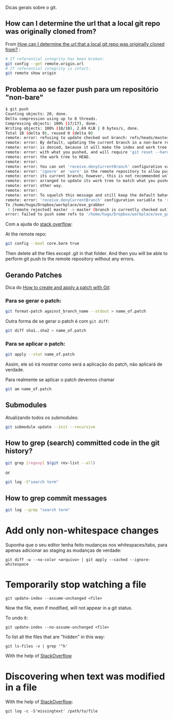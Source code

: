 ﻿Dicas gerais sobre o git.

## How can I determine the url that a local git repo was originally cloned from?

From [How can I determine the url that a local git repo was originally cloned from?](http://stackoverflow.com/questions/4089430/how-can-i-determine-the-url-that-a-local-git-repo-was-originally-cloned-from) :

~~~ Bash
# If referential integrity has been broken:
git config --get remote.origin.url
# If referential integrity is intact:
git remote show origin
~~~

## Problema ao se fazer push para um repositório "non-bare"

~~~ Bash
$ git push
Counting objects: 20, done.
Delta compression using up to 8 threads.
Compressing objects: 100% (17/17), done.
Writing objects: 100% (18/18), 2.69 KiB | 0 bytes/s, done.
Total 18 (delta 9), reused 0 (delta 0)
remote: error: refusing to update checked out branch: refs/heads/master
remote: error: By default, updating the current branch in a non-bare repository
remote: error: is denied, because it will make the index and work tree inconsistent
remote: error: with what you pushed, and will require 'git reset --hard' to match
remote: error: the work tree to HEAD.
remote: error:
remote: error: You can set 'receive.denyCurrentBranch' configuration variable to
remote: error: 'ignore' or 'warn' in the remote repository to allow pushing into
remote: error: its current branch; however, this is not recommended unless you
remote: error: arranged to update its work tree to match what you pushed in some
remote: error: other way.
remote: error:
remote: error: To squelch this message and still keep the default behaviour, set
remote: error: 'receive.denyCurrentBranch' configuration variable to 'refuse'.
To /home/hugo/Dropbox/workplace/eve_grabber
 ! [remote rejected] master -> master (branch is currently checked out)
error: failed to push some refs to '/home/hugo/Dropbox/workplace/eve_grabber'
~~~

Com a ajuda do [stack overflow](http://stackoverflow.com/questions/2816369/git-push-error-remote-rejected-master-master-branch-is-currently-checked):

At the remote repo:

~~~ Bash
git config --bool core.bare true
~~~

Then delete all the files except .git in that folder. And then you will be able to perform git push to the remote repository without any errors.

## Gerando Patches

Dica do [How to create and apply a patch with Git](https://ariejan.net/2009/10/26/how-to-create-and-apply-a-patch-with-git/):

### Para se gerar o patch:

~~~ Bash
git format-patch against_branch_name --stdout > name_of.patch
~~~

Outra forma de se gerar o patch é com `git diff`:

~~~ Bash
git diff sha1..sha2 > name_of.patch
~~~

### Para se aplicar o patch:

~~~ Bash
git apply --stat name_of.patch
~~~
Assim, ele só irá mostrar como será a aplicação do patch, não aplicará de verdade.

Para realmente se aplicar o patch devemos chamar

~~~ Bash
git am name_of.patch
~~~

## Submodules

Atualizando todos os submodules:

~~~ Bash
git submodule update --init --recursive
~~~

## How to grep (search) committed code in the git history?

~~~ Bash
git grep [regexp] $(git rev-list --all)
~~~

or

~~~ Bash
git log -S"search term"
~~~

## How to grep commit messages

```bash
git log --grep "search term"
```

# Add only non-whitespace changes

Suponha que o seu editor tenha feito mudanças nos whitespaces/tabs, para apenas adicionar ao staging as mudanças de verdade:

    git diff -w --no-color <arquivo> | git apply --cached --ignore-whitespace

# Temporarily stop watching a file

    git update-index --assume-unchanged <file>

Now the file, even if modified, will not appear in a git status.

To undo it:

    git update-index --no-assume-unchanged <file>

To list all the files that are "hidden" in this way:

    git ls-files -v | grep '^h'

With the help of [StackOverflow](http://stackoverflow.com/questions/17195861/undo-git-update-index-assume-unchanged-file)

# Discovering when text was modified in a file

With the help of [StackOverflow](http://stackoverflow.com/questions/12591247/find-when-line-was-deleted):

    git log -c -S'missingtext' /path/to/file

